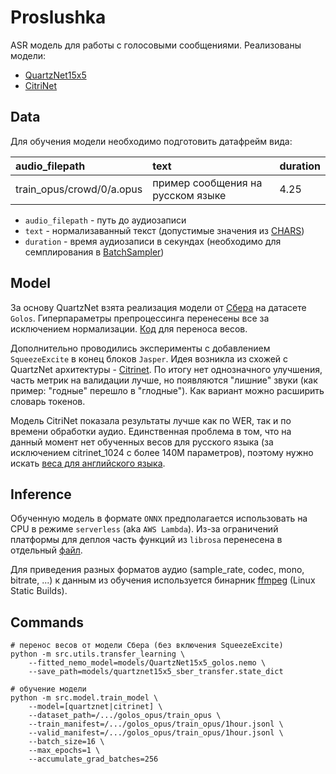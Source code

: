 # Proslushka

ASR модель для работы с голосовыми сообщениями. Реализованы модели:
- [QuartzNet15x5](https://arxiv.org/pdf/1910.10261)
- [CitriNet](https://arxiv.org/pdf/2104.01721)

## Data
Для обучения модели необходимо подготовить датафрейм вида:

| audio_filepath            | text                               | duration  |
|:--------------------------|:-----------------------------------|:----------|
| train_opus/crowd/0/a.opus | пример сообщения на русском языке  | 4.25      |

- `audio_filepath` - путь до аудиозаписи
- `text` - нормализаванный текст (допустимые значения из [CHARS](src/features/tokenizer.py))
- `duration` - время аудиозаписи в секундах (необходимо для семплирования в [BatchSampler](src/features/dataset.py))

## Model
За основу QuartzNet взята реализация модели от [Сбера](https://github.com/salute-developers/golos/tree/master)
на датасете `Golos`. Гиперпараметры препроцессинга перенесены все за исключением нормализации.
[Код](src/utils/transfer_learning.py) для переноса весов.

Дополнительно проводились эксперименты с добавлением `SqueezeExcite` в конец блоков `Jasper`.
Идея возникла из схожей с QuartzNet архитектуры - [Citrinet](https://arxiv.org/pdf/2104.01721).
По итогу нет однозначного улучшения, часть метрик на валидации лучше, но появляются "лишние"
звуки (как пример: "годные" перешло в "глодные"). Как вариант можно расширить словарь токенов.

Модель CitriNet показала результаты лучше как по WER, так и по времени обработки аудио. Единственная проблема в том,
что на данный момент нет обученных весов для русского языка (за исключением citrinet_1024 с более 140M параметров),
поэтому нужно искать [веса для английского языка](https://huggingface.co/nvidia/stt_en_citrinet_384_ls).

## Inference
Обученную модель в формате `ONNX` предполагается использовать на CPU в режиме `serverless`
(aka `AWS Lambda`). Из-за ограничений платформы для деплоя часть функций из `librosa` перенесена
в отдельный [файл](src/app/librosa.py).

Для приведения разных форматов аудио (sample_rate, codec, mono, bitrate, ...) к данным 
из обучения используется бинарник [ffmpeg](https://ffmpeg.org/download.html) (Linux Static Builds).

## Commands

```shell
# перенос весов от модели Сбера (без включения SqueezeExcite)
python -m src.utils.transfer_learning \
    --fitted_nemo_model=models/QuartzNet15x5_golos.nemo \
    --save_path=models/quartznet15x5_sber_transfer.state_dict

# обучение модели
python -m src.model.train_model \
    --model=[quartznet|citrinet] \
    --dataset_path=/.../golos_opus/train_opus \
    --train_manifest=/.../golos_opus/train_opus/1hour.jsonl \
    --valid_manifest=/.../golos_opus/train_opus/1hour.jsonl \
    --batch_size=16 \
    --max_epochs=1 \
    --accumulate_grad_batches=256
```